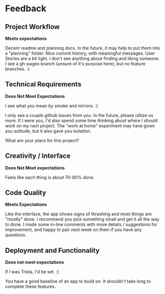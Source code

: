 # Feedback

## Project Workflow

**Meets expectations**

Decent readme and planning docs.  In the future, it may help to put them into a "planning" folder.  Nice commit history, with meaningful messages.  User Stories are a bit light.  I don't see anything about finding and liking someone.  I see a gh-pages branch (unsure of it's purpose here), but no feature branches. :(

## Technical Requirements

**Does Not Meet Expectations**

I see what you mean by smoke and mirrors. :(

I only see a couple github issues from you.  In the future, please utilize us more.  If I were you, I'd also spend some time thinking about where I should work on my next project.  The "work at home" experiment may have given you solitude, but it also gave you isolation.

What are your plans for this project?

## Creativity / Interface

**Does Not Meet expectations**

Feels like each thing is about 70-80% done.

## Code Quality

**Meets Expectations**

Like the interface, the app shows signs of thrashing and most things are "mostly" done.  I recommend you pick something small and get it all the way to done.  I made some in-line comments with more details / suggestions for improvement, and happy to pair next week on them if you have any questions.

## Deployment and Functionality

**Does not meet expectations**

If I was Trista, I'd be set. :)

You have a good baseline of an app to build on. It shouldn't take long to  complete these features.
